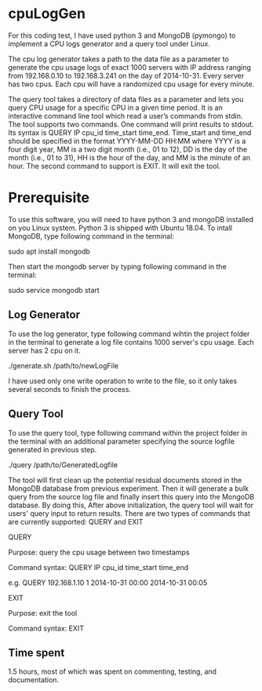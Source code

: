 # cpuLogGen

For this coding test, I have used python 3 and MongoDB (pymongo) to implement a CPU logs generator and a query tool under Linux.

The cpu log generator takes a path to the data file as a parameter to generate the cpu usage logs of exact 1000 servers with IP address ranging from 192.168.0.10 to 192.168.3.241 on the day of 2014-10-31.
Every server has two cpus. Each cpu will have a randomized cpu usage for every minute.

The query tool takes a directory of data files as a parameter and lets you query CPU usage for a specific CPU in a given time period. It is an interactive command line tool which read a user’s commands from stdin.
The tool supports two commands. One command will print results to stdout. Its syntax is QUERY IP cpu_id time_start time_end. Time_start and time_end should be specified in the format YYYY-MM-DD HH:MM where YYYY is a four digit year, MM is a
two digit month (i.e., 01 to 12), DD is the day of the month (i.e., 01 to 31), HH is the hour of the day, and MM is the minute of an hour. The second command to support is EXIT. It will exit the tool.

# Prerequisite
To use this software, you will need to have python 3 and mongoDB installed on you Linux system. Python 3 is shipped with Ubuntu 18.04.
To intall MongoDB, type following command in the terminal:

sudo apt install mongodb

Then start the mongodb server by typing following command in the terminal:

sudo service mongodb start

## Log Generator

To use the log generator, type following command wihtin the project folder in the terminal to generate a log file contains 1000 server's cpu usage. Each server has 2 cpu on it. 

./generate.sh /path/to/newLogFile

I have used only one write operation to write to the file, so it only takes several seconds to finish the process.

## Query Tool
To use the query tool, type following command within the project folder in the terminal with an additional parameter specifying the source logfile generated in previous step.

./query /path/to/GeneratedLogfile

The tool will first clean up the potential residual documents stored in the MongoDB database from previous experiment. Then it will generate a bulk query from the source log file and finally insert this query into the MongoDB database. By doing this, 
After above initialization, the query tool will wait for users' query input to return results.
There are two types of commands that are currently supported: QUERY  and EXIT

QUERY

  Purpose: query the cpu usage between two timestamps
  
  Command syntax: QUERY IP cpu_id time_start time_end
  
  e.g. QUERY 192.168.1.10 1 2014-10-31 00:00 2014-10-31 00:05
  
 EXIT
 
  Purpose: exit the tool
  
  Command syntax: EXIT
  
  ## Time spent
  1.5 hours, most of which was spent on commenting, testing, and documentation.
